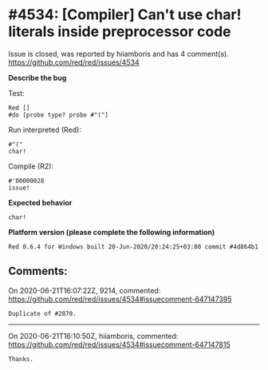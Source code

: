 
#4534: [Compiler] Can't use char! literals inside preprocessor code
================================================================================
Issue is closed, was reported by hiiamboris and has 4 comment(s).
<https://github.com/red/red/issues/4534>

**Describe the bug**

Test:
```
Red []
#do [probe type? probe #"("]
```
Run interpreted (Red):
```
#"(" 
char!
```
Compile (R2):
```
#'00000028
issue!    
```

**Expected behavior**

`char!`

**Platform version (please complete the following information)**
```
Red 0.6.4 for Windows built 20-Jun-2020/20:24:25+03:00 commit #4d864b1
```



Comments:
--------------------------------------------------------------------------------

On 2020-06-21T16:07:22Z, 9214, commented:
<https://github.com/red/red/issues/4534#issuecomment-647147395>

    Duplicate of #2870.

--------------------------------------------------------------------------------

On 2020-06-21T16:10:50Z, hiiamboris, commented:
<https://github.com/red/red/issues/4534#issuecomment-647147815>

    Thanks.

